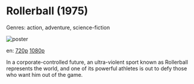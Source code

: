 # Rollerball (1975)

Genres: action, adventure, science-fiction

![poster](http://image.tmdb.org/t/p/w500/ilPJofDdyoKC1hJG7sdykLBUKZc.jpg)

en:
  [720p](magnet:?xt=urn:btih:FB79783F6A58F345B31614933E349E162B1D58BF&tr=udp://glotorrents.pw:6969/announce&tr=udp://tracker.opentrackr.org:1337/announce&tr=udp://torrent.gresille.org:80/announce&tr=udp://tracker.openbittorrent.com:80&tr=udp://tracker.coppersurfer.tk:6969&tr=udp://tracker.leechers-paradise.org:6969&tr=udp://p4p.arenabg.ch:1337&tr=udp://tracker.internetwarriors.net:1337)
  [1080p](magnet:?xt=urn:btih:8A5C1D9807B88054F80F4DCAAC7F5DAEBFE79F2E&tr=udp://glotorrents.pw:6969/announce&tr=udp://tracker.opentrackr.org:1337/announce&tr=udp://torrent.gresille.org:80/announce&tr=udp://tracker.openbittorrent.com:80&tr=udp://tracker.coppersurfer.tk:6969&tr=udp://tracker.leechers-paradise.org:6969&tr=udp://p4p.arenabg.ch:1337&tr=udp://tracker.internetwarriors.net:1337)
  


In a corporate-controlled future, an ultra-violent sport known as Rollerball represents the world, and one of its powerful athletes is out to defy those who want him out of the game.